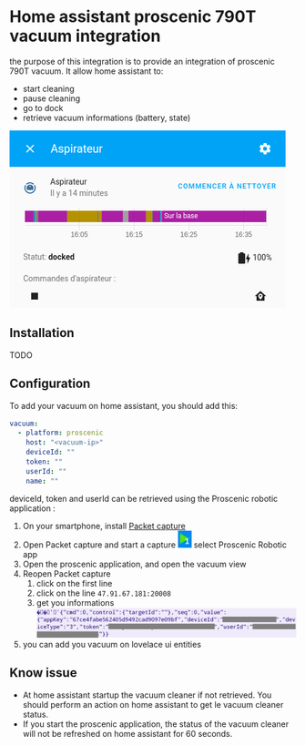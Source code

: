 # Home assistant proscenic 790T vacuum integration

the purpose of this integration is to provide an integration of proscenic 790T vacuum. 
It allow home assistant to:
- start cleaning
- pause cleaning
- go to dock
- retrieve vacuum informations (battery, state)

![screenshot](./doc/screen.png)

## Installation

TODO

## Configuration

To add your vacuum on home assistant, you should add this: 

``` yaml
vacuum:
  - platform: proscenic
    host: "<vacuum-ip>"
    deviceId: ""
    token: ""
    userId: ""
    name: ""
```

deviceId, token and userId can be retrieved using the Proscenic robotic application :
1. On your smartphone, install [Packet capture](https://play.google.com/store/apps/details?id=app.greyshirts.sslcapture&hl=fr)
2. Open Packet capture and start a capture ![screenshot](./doc/packet_capture_button.png) select Proscenic  Robotic app
3. Open the proscenic application, and open the vacuum view
4. Reopen  Packet capture 
    1. click on the first line
    2. click on the line `47.91.67.181:20008`
    3. get you informations ![screenshot](./doc/packet_with_info.png)
5. you can add you vacuum on lovelace ui entities

## Know issue

- At home assistant startup the vacuum cleaner if not retrieved. You should perform an action on home assistant to get le vacuum cleaner status. 
- If you start the proscenic application, the status of the vacuum cleaner will not be refreshed on home assistant for 60 seconds.
